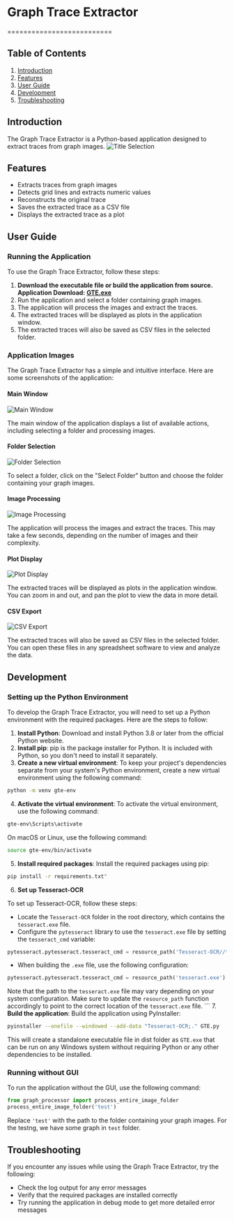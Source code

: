 # Graph Trace Extractor
==========================

Table of Contents
-----------------

1. [Introduction](#introduction)
2. [Features](#features)
3. [User Guide](#user-guide)
4. [Development](#development)
5. [Troubleshooting](#troubleshooting)

## Introduction
The Graph Trace Extractor is a Python-based application designed to extract traces from graph images.
![Title Selection](assets/GTE_workflow.png)

## Features
* Extracts traces from graph images
* Detects grid lines and extracts numeric values
* Reconstructs the original trace
* Saves the extracted trace as a CSV file
* Displays the extracted trace as a plot

## User Guide
### Running the Application
To use the Graph Trace Extractor, follow these steps:

1. **Download the executable file or build the application from source. Application Download: [GTE.exe](dist/GTE.exe)**
2. Run the application and select a folder containing graph images.
3. The application will process the images and extract the traces.
4. The extracted traces will be displayed as plots in the application window.
5. The extracted traces will also be saved as CSV files in the selected folder.


### Application Images
The Graph Trace Extractor has a simple and intuitive interface. Here are some screenshots of the application:

#### Main Window
![Main Window](assets/open_app.png)

The main window of the application displays a list of available actions, including selecting a folder and processing images.

#### Folder Selection
![Folder Selection](assets/select_folder.png)

To select a folder, click on the "Select Folder" button and choose the folder containing your graph images.

#### Image Processing
![Image Processing](assets/processing_graph.png)

The application will process the images and extract the traces. This may take a few seconds, depending on the number of images and their complexity.

#### Plot Display
![Plot Display](assets/processed.png)

The extracted traces will be displayed as plots in the application window. You can zoom in and out, and pan the plot to view the data in more detail.

#### CSV Export
![CSV Export](assets/save_csv.png)

The extracted traces will also be saved as CSV files in the selected folder. You can open these files in any spreadsheet software to view and analyze the data.


## Development
### Setting up the Python Environment
To develop the Graph Trace Extractor, you will need to set up a Python environment with the required packages. Here are the steps to follow:

1. **Install Python**: Download and install Python 3.8 or later from the official Python website.
2. **Install pip**: pip is the package installer for Python. It is included with Python, so you don't need to install it separately.
3. **Create a new virtual environment**: To keep your project's dependencies separate from your system's Python environment, create a new virtual environment using the following command:
```bash
python -m venv gte-env
```
4. **Activate the virtual environment**: To activate the virtual environment, use the following command:
```bash
gte-env\Scripts\activate
```
On macOS or Linux, use the following command:
```bash
source gte-env/bin/activate
```
5. **Install required packages**: Install the required packages using pip:
```bash
pip install -r requirements.txt"
```

6. **Set up Tesseract-OCR**

To set up Tesseract-OCR, follow these steps:

* Locate the `Tesseract-OCR` folder in the root directory, which contains the `tesseract.exe` file.
* Configure the `pytesseract` library to use the `tesseract.exe` file by setting the `tesseract_cmd` variable:
```python
pytesseract.pytesseract.tesseract_cmd = resource_path('Tesseract-OCR//tesseract.exe')
```
* When building the `.exe` file, use the following configuration:
```python
pytesseract.pytesseract.tesseract_cmd = resource_path('tesseract.exe')
```
Note that the path to the `tesseract.exe` file may vary depending on your system configuration. Make sure to update the `resource_path` function accordingly to point to the correct location of the `tesseract.exe` file.
    ```
7. **Build the application**: Build the application using PyInstaller:
```bash
pyinstaller --onefile --windowed --add-data "Tesseract-OCR;." GTE.py
```
This will create a standalone executable file in dist folder as `GTE.exe` that can be run on any Windows system without requiring Python or any other dependencies to be installed.

### Running without GUI
To run the application without the GUI, use the following command:
```python
from graph_processor import process_entire_image_folder
process_entire_image_folder('test')
```
Replace `'test'` with the path to the folder containing your graph images. For the testng, we have some graph in `test` folder.

## Troubleshooting
If you encounter any issues while using the Graph Trace Extractor, try the following:

* Check the log output for any error messages
* Verify that the required packages are installed correctly
* Try running the application in debug mode to get more detailed error messages



